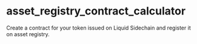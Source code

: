 # asset_registry_contract_calculator
Create a contract for your token issued on Liquid Sidechain and register it on asset registry.
